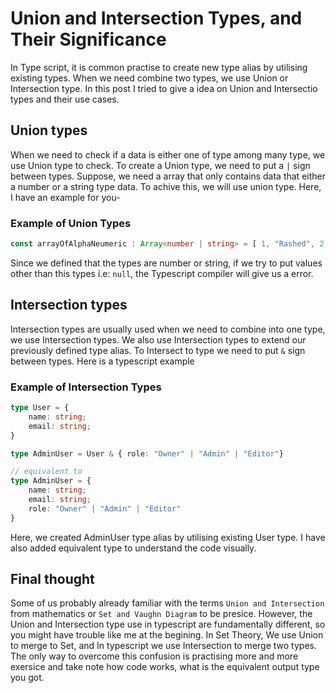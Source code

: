 # Union and Intersection Types, and Their Significance
In Type script, it is common practise to create new type alias by utilising existing types. When we need combine two types, we use Union or Intersection type. In this post I tried to give a idea on Union and Intersectio types and their use cases.


## Union types
When we need to check if a data is either one of type among many type, we use Union type to check. To create a Union type, we need to put a `|` sign between types. Suppose, we need a array that only contains data that either a number or a string type data. To achive this, we will use union type. Here, I have an example for you-

### Example of Union Types
```typescript
const arrayOfAlphaNeumeric : Array<number | string> = [ 1, "Rashed", 2, "Ismail"]
```
Since we defined that the types are number or string, if we try to put values other than this types i.e: `null`, the Typescript compiler will give us a error.

## Intersection types
Intersection types are usually used when we need to combine into one type, we use Intersection types. We also use Intersection types to extend our previously defined type alias. To Intersect to type we need to put `&` sign between types. Here is a typescript example

### Example of Intersection Types
```typescript
type User = {
    name: string;
    email: string;
}

type AdminUser = User & { role: "Owner" | "Admin" | "Editor"}

// equivalent to
type AdminUser = {
    name: string;
    email: string;
    role: "Owner" | "Admin" | "Editor"
}
```
Here, we created AdminUser type alias by utilising existing User type. I have also added equivalent type to understand the code visually.


## Final thought
Some of us probably already familiar with the terms `Union and Intersection` from mathematics or `Set and Vaughn Diagram` to be presice. However, the Union and Intersection type use in typescript are fundamentally different, so you might have trouble like me at the begining. In Set Theory, 
We use Union to merge to Set, and In typescript we use Intersection to merge two types. The only way to overcome this confusion is practising more and more exersice and take note how code works, what is the equivalent output type you got.